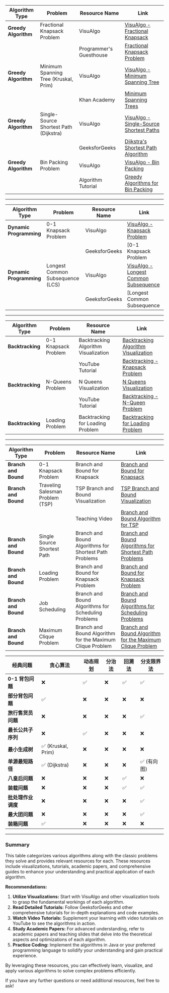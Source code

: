 | **Algorithm Type**   | **Problem**                            | **Resource Name**       | **Link**                                                                                                             |
| -------------------- | -------------------------------------- | ----------------------- | -------------------------------------------------------------------------------------------------------------------- |
| **Greedy Algorithm** | Fractional Knapsack Problem            | VisuAlgo                | [VisuAlgo - Fractional Knapsack](https://visualgo.net/en/greedy)                                                     |
|                      |                                        | Programmer's Guesthouse | [Fractional Knapsack Problem](https://www.programmercarl.com/GreedyAlgorithm.html)                                   |
| **Greedy Algorithm** | Minimum Spanning Tree (Kruskal, Prim)  | VisuAlgo                | [VisuAlgo - Minimum Spanning Tree](https://visualgo.net/en/mst)                                                      |
|                      |                                        | Khan Academy            | [Minimum Spanning Trees](https://www.khanacademy.org/computing/computer-science/algorithms/minimum-spanning-trees)   |
| **Greedy Algorithm** | Single-Source Shortest Path (Dijkstra) | VisuAlgo                | [VisuAlgo - Single-Source Shortest Paths](https://visualgo.net/en/sssp)                                              |
|                      |                                        | GeeksforGeeks           | [Dijkstra's Shortest Path Algorithm](https://www.geeksforgeeks.org/dijkstras-shortest-path-algorithm-greedy-algo-7/) |
| **Greedy Algorithm** | Bin Packing Problem                    | VisuAlgo                | [VisuAlgo - Bin Packing](https://visualgo.net/en/binpacking)                                                         |
|                      |                                        | Algorithm Tutorial      | [Greedy Algorithms for Bin Packing](https://www.cs.waikato.ac.nz/~marku/Notes/210/GreedyBP.pdf)                      |

---

| **Algorithm Type** | **Problem**                      | **Resource Name**                                      | **Link**                                                                                       |
|--------------------|----------------------------------|--------------------------------------------------------|------------------------------------------------------------------------------------------------|
| **Dynamic Programming** | 0-1 Knapsack Problem             | VisuAlgo                                               | [VisuAlgo - Knapsack Problem](https://visualgo.net/en/knapsack)                              |
|                    |                                  | GeeksforGeeks                                          | [0-1 Knapsack Problem | DP-10](https://www.geeksforgeeks.org/0-1-knapsack-problem-dp-10/)              |
| **Dynamic Programming** | Longest Common Subsequence (LCS) | VisuAlgo                                               | [VisuAlgo - Longest Common Subsequence](https://visualgo.net/en/dp)                         |
|                    |                                  | GeeksforGeeks                                          | [Longest Common Subsequence | DP-4](https://www.geeksforgeeks.org/longest-common-subsequence-dp-4/)         |

---

| **Algorithm Type** | **Problem**                      | **Resource Name**                                      | **Link**                                                                                       |
|--------------------|----------------------------------|--------------------------------------------------------|------------------------------------------------------------------------------------------------|
| **Backtracking**    | 0-1 Knapsack Problem             | Backtracking Algorithm Visualization                   | [Backtracking Algorithm Visualization](https://www.cs.usfca.edu/~galles/visualization/KnapsackBacktrack.html) |
|                    |                                  | YouTube Tutorial                                        | [Backtracking - Knapsack Problem](https://www.youtube.com/watch?v=-GawAg9HsBY)                |
| **Backtracking**    | N-Queens Problem                 | N Queens Visualization                                 | [N Queens Visualization](https://www.cs.usfca.edu/~galles/visualization/Queens.html)          |
|                    |                                  | YouTube Tutorial                                        | [Backtracking - N-Queen Problem](https://www.youtube.com/watch?v=xFv_Hl4B83A)                  |
| **Backtracking**    | Loading Problem                  | Backtracking for Loading Problem                      | [Backtracking for Loading Problem](https://www.geeksforgeeks.org/branch-and-bound-set-2-implementation-of-0-1-knapsack/) |

---

| **Algorithm Type** | **Problem**                      | **Resource Name**                                      | **Link**                                                                                       |
|--------------------|----------------------------------|--------------------------------------------------------|------------------------------------------------------------------------------------------------|
| **Branch and Bound** | 0-1 Knapsack Problem             | Branch and Bound for Knapsack                          | [Branch and Bound for Knapsack](http://web.mit.edu/15.053/www/AMP-Chapter-11.pdf)             |
| **Branch and Bound** | Traveling Salesman Problem (TSP) | TSP Branch and Bound Visualization                     | [TSP Branch and Bound Visualization](http://www-m9.ma.tum.de/graph-algorithms/branch_and_bound/tsp/index_en.html) |
|                    |                                  | Teaching Video                                         | [Branch and Bound Algorithm for TSP](https://www.youtube.com/watch?v=GiDijVNVFSE)              |
| **Branch and Bound** | Single Source Shortest Path     | Branch and Bound Algorithms for Shortest Path Problems  | [Branch and Bound Algorithms for Shortest Path Problems](https://www.sciencedirect.com/science/article/pii/S0377221707005460) |
| **Branch and Bound** | Loading Problem                  | Branch and Bound for Knapsack Problem                  | [Branch and Bound for Knapsack Problem](https://www.includehelp.com/algorithms/branch-and-bound-algorithm-for-knapsack-problem.aspx) |
| **Branch and Bound** | Job Scheduling                   | Branch and Bound Algorithms for Scheduling Problems    | [Branch and Bound Algorithms for Scheduling Problems](https://link.springer.com/chapter/10.1007/978-3-642-05465-5_6) |
| **Branch and Bound** | Maximum Clique Problem           | Branch and Bound Algorithm for the Maximum Clique Problem | [Branch and Bound Algorithm for the Maximum Clique Problem](https://www.sciencedirect.com/science/article/pii/S0166218X10002214) |

| 经典问题         | 贪心算法              | 动态规划 | 分治法 | 回溯法 | 分支限界法   |
| ------------ | ----------------- | ---- | --- | --- | ------- |
| **0-1 背包问题** | ❌                 | ✅    | ❌   | ✅   | ✅       |
| **部分背包问题**   | ✅                 | ❌    | ❌   | ❌   | ❌       |
| **旅行售货员问题**  | ❌                 | ❌    | ❌   | ❌   | ✅       |
| **最长公共子序列**  | ❌                 | ✅    | ❌   | ❌   | ❌       |
| **最小生成树**    | ✅ (Kruskal, Prim) | ❌    | ❌   | ❌   | ❌       |
| **单源最短路径**   | ✅ (Dijkstra)      | ❌    | ❌   | ❌   | ✅ (有向图) |
| **八皇后问题**    | ❌                 | ❌    | ❌   | ✅   | ❌       |
| **装载问题**     | ❌                 | ❌    | ❌   | ✅   | ✅       |
| **批处理作业调度**  | ❌                 | ❌    | ❌   | ❌   | ✅       |
| **最大团问题**    | ❌                 | ❌    | ❌   | ❌   | ✅       |
| **装箱问题**     | ✅                 | ❌    | ❌   | ❌   | ❌       |
---

### Summary

This table categorizes various algorithms along with the classic problems they solve and provides relevant resources for each. These resources include visualizations, tutorials, academic papers, and comprehensive guides to enhance your understanding and practical application of each algorithm.

**Recommendations:**

1. **Utilize Visualizations:** Start with VisuAlgo and other visualization tools to grasp the fundamental workings of each algorithm.
2. **Read Detailed Tutorials:** Follow GeeksforGeeks and other comprehensive tutorials for in-depth explanations and code examples.
3. **Watch Video Tutorials:** Supplement your learning with video tutorials on YouTube to see the algorithms in action.
4. **Study Academic Papers:** For advanced understanding, refer to academic papers and teaching slides that delve into the theoretical aspects and optimizations of each algorithm.
5. **Practice Coding:** Implement the algorithms in Java or your preferred programming language to solidify your understanding and gain practical experience.

By leveraging these resources, you can effectively learn, visualize, and apply various algorithms to solve complex problems efficiently.

If you have any further questions or need additional resources, feel free to ask!